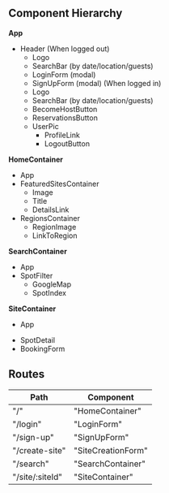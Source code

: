 ## Component Hierarchy

**App**
  - Header
    (When logged out)
    * Logo
    * SearchBar (by date/location/guests)
    * LoginForm (modal)
    * SignUpForm (modal)
    (When logged in)
    * Logo
    * SearchBar (by date/location/guests)
    * BecomeHostButton
    * ReservationsButton
    - UserPic
      * ProfileLink
      * LogoutButton

**HomeContainer**
  - App
  - FeaturedSitesContainer
    * Image
    * Title
    * DetailsLink
  - RegionsContainer
    * RegionImage
    * LinkToRegion

**SearchContainer**
  - App
  - SpotFilter
    * GoogleMap
    * SpotIndex

**SiteContainer**
  - App  
  * SpotDetail
  * BookingForm

## Routes

| Path             | Component         |
|------------------|-------------------|
| "/"              | "HomeContainer"   |
| "/login"         | "LoginForm"       |
| "/sign-up"       | "SignUpForm"      |
| "/create-site"   | "SiteCreationForm"|
| "/search"        | "SearchContainer" |
| "/site/:siteId"  | "SiteContainer"   |
